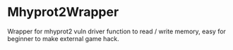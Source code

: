 # Mhyprot2Wrapper
Wrapper for mhyprot2 vuln driver function to read / write memory, easy for beginner to make external game hack.
